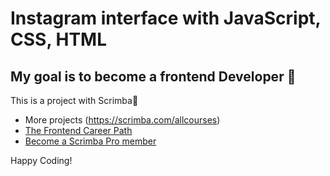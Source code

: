 # Instagram interface with JavaScript, CSS, HTML

## My goal is to become a frontend Developer 🎉
This is a project with Scrimba🚀

- More projects (https://scrimba.com/allcourses)
- [The Frontend Career Path](https://scrimba.com/learn/frontend)
- [Become a Scrimba Pro member](https://scrimba.com/pricing)

Happy Coding!
